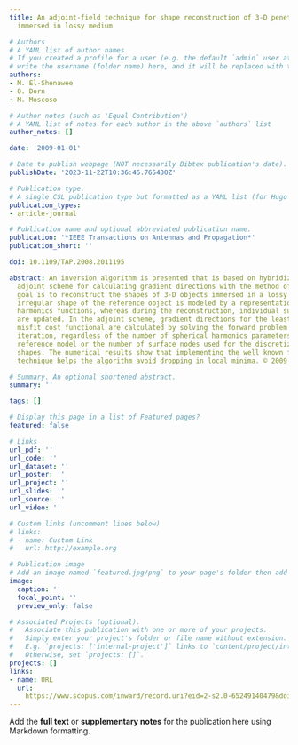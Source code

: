 ```yaml
---
title: An adjoint-field technique for shape reconstruction of 3-D penetrable object
  immersed in lossy medium

# Authors
# A YAML list of author names
# If you created a profile for a user (e.g. the default `admin` user at `content/authors/admin/`), 
# write the username (folder name) here, and it will be replaced with their full name and linked to their profile.
authors:
- M. El-Shenawee
- O. Dorn
- M. Moscoso

# Author notes (such as 'Equal Contribution')
# A YAML list of notes for each author in the above `authors` list
author_notes: []

date: '2009-01-01'

# Date to publish webpage (NOT necessarily Bibtex publication's date).
publishDate: '2023-11-22T10:36:46.765400Z'

# Publication type.
# A single CSL publication type but formatted as a YAML list (for Hugo requirements).
publication_types:
- article-journal

# Publication name and optional abbreviated publication name.
publication: '*IEEE Transactions on Antennas and Propagation*'
publication_short: ''

doi: 10.1109/TAP.2008.2011195

abstract: An inversion algorithm is presented that is based on hybridization of the
  adjoint scheme for calculating gradient directions with the method of moments. The
  goal is to reconstruct the shapes of 3-D objects immersed in a lossy medium. The
  irregular shape of the reference object is modeled by a representation with spherical
  harmonics functions, whereas during the reconstruction, individual surface nodes
  are updated. In the adjoint scheme, gradient directions for the least squares data
  misfit cost functional are calculated by solving the forward problem twice in each
  iteration, regardless of the number of spherical harmonics parameters used in the
  reference model or the number of surface nodes used for the discretization of the
  shapes. The numerical results show that implementing the well known frequency hopping
  technique helps the algorithm avoid dropping in local minima. © 2009 IEEE.

# Summary. An optional shortened abstract.
summary: ''

tags: []

# Display this page in a list of Featured pages?
featured: false

# Links
url_pdf: ''
url_code: ''
url_dataset: ''
url_poster: ''
url_project: ''
url_slides: ''
url_source: ''
url_video: ''

# Custom links (uncomment lines below)
# links:
# - name: Custom Link
#   url: http://example.org

# Publication image
# Add an image named `featured.jpg/png` to your page's folder then add a caption below.
image:
  caption: ''
  focal_point: ''
  preview_only: false

# Associated Projects (optional).
#   Associate this publication with one or more of your projects.
#   Simply enter your project's folder or file name without extension.
#   E.g. `projects: ['internal-project']` links to `content/project/internal-project/index.md`.
#   Otherwise, set `projects: []`.
projects: []
links:
- name: URL
  url: 
    https://www.scopus.com/inward/record.uri?eid=2-s2.0-65249140479&doi=10.1109%2fTAP.2008.2011195&partnerID=40&md5=4d61f6c96d8ba9389ebc4f9069b130f2
---
```


Add the **full text** or **supplementary notes** for the publication here using Markdown formatting.
